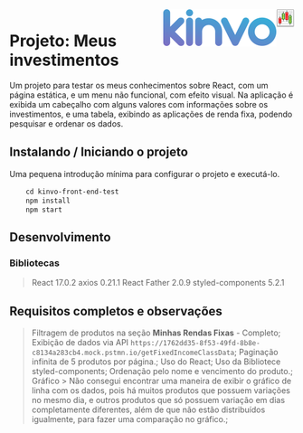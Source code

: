 <img src="./logo.png" alt="Logo do projeto" align="right">
<img src="./logo.svg" alt="Logo do projeto" align="right">

# Projeto: Meus investimentos

Um projeto para testar os meus conhecimentos sobre React, com um página estática, e um menu não funcional, com efeito visual.
Na aplicação é exibida um cabeçalho com alguns valores com informações sobre os investimentos, e uma tabela, exibindo as aplicações
de renda fixa, podendo pesquisar e ordenar os dados.

## Instalando / Iniciando o projeto

Uma pequena introdução mínima para configurar o projeto e executá-lo.

``` git clone https://github.com/tarfao/kinvo-front-end-test.git
    cd kinvo-front-end-test
    npm install 
    npm start
```

## Desenvolvimento

### Bibliotecas
> React 17.0.2
> axios 0.21.1
> React Father 2.0.9
> styled-components 5.2.1

## Requisitos completos e observações
> Filtragem de produtos na seção **Minhas Rendas Fixas** - Completo;
> Exibição de dados via API `https://1762dd35-8f53-49fd-8b8e-c8134a283cb4.mock.pstmn.io/getFixedIncomeClassData`;
> Paginação infinita de 5 produtos por página.;
> Uso do React;
> Uso da Bibliotece styled-components;
> Ordenação pelo nome e vencimento do produto.;
> Gráfico > Não consegui encontrar uma maneira de exibir o gráfico de linha com os dados, pois há muitos produtos que possuem variações no mesmo dia, e outros produtos que só possuem variação em dias completamente diferentes, além de que não estão distribuídos igualmente, para fazer uma comparação no gráfico.;